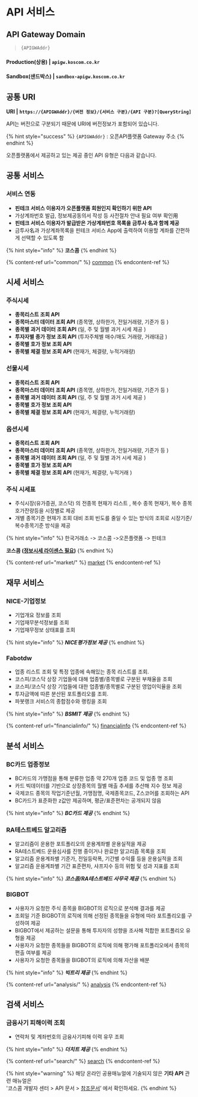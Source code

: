 # API 서비스

## **API Gateway Domain**

> `{APIGWAddr}`

#### **Production**(상용)      |  `apigw.koscom.co.kr`

#### **Sandbox**(샌드박스)  |  `sandbox-apigw.koscom.co.kr`

## 공통 URI

**URI   |** **`https://{APIGWAddr}/{버전 정보}/{서비스 구분}/{API 구분}?[QueryString]`**

API는 버전으로 구분되기 때문에 URI에 버전정보가 포함되어 있습니다.

{% hint style="success" %}
`{APIGWAddr}` : 오픈API플랫폼 Gateway 주소
{% endhint %}

&#x20;오픈플랫폼에서 제공하고 있는 제공 중인 API 유형은 다음과 같습니다.

## 공통 서비스

### 서비스 연동

* **핀테크 서비스 이용자가 오픈플랫폼 회원인지 확인하기 위한 API**&#x20;
* 가상계좌번호 발급, 정보제공동의서 작성 등 사전절차 안내 필요 여부 확인用
* **핀테크 서비스 이용자가 발급받은 가상계좌번호 목록을 금투사 名과 함께 제공**
* 금투사名과 가상계좌목록을 핀테크 서비스 App에 출력하여 이용할 계좌를 간편하게 선택할 수 있도록 함

{% hint style="info" %}
**코스콤**&#x20;
{% endhint %}

{% content-ref url="common/" %}
[common](common/)
{% endcontent-ref %}





## 시세 서비스

### 주식시세

* **종목리스트 조회 API**
* **종목마스터 데이터 조회 API**  &#x20; (종목명, 상하한가, 전일거래량, 기준가 등  )
* **종목별 과거 데이터 조회 API**  &#x20;(일, 주 및 월별 과거 시세 제공  )
* **투자자별 종가 정보 조회 API**  &#x20;(투자주체별 매수/매도 거래량, 거래대금  )
* **종목별 호가 정보 조회 API**
* **종목별 체결 정보 조회 API**  &#x20;    (현재가, 체결량, 누적거래량)

### 선물시세

* **종목리스트 조회 API**
*  **종목마스터 데이터 조회 API**  &#x20;(종목명, 상하한가, 전일거래량, 기준가 등  )
* **종목별 과거 데이터 조회 API**  &#x20;(일, 주 및 월별 과거 시세 제공  )
* **종목별 호가 정보 조회 API**
* **종목별 체결 정보 조회 API**  &#x20;(현재가, 체결량, 누적거래량)

### 옵션시세

* **종목리스트 조회 API**
* **종목마스터 데이터 조회 API**  &#x20; (종목명, 상하한가, 전일거래량, 기준가 등  )
* **종목별 과거 데이터 조회 API**&#x20;  (일, 주 및 월별 과거 시세 제공  )
* **종목별 호가 정보 조회 API**
* **종목별 체결 정보 조회 API**  &#x20;    (현재가, 체결량, 누적거래&#x20;  )

### 주식 시세표

* &#x20;주식시장(유가증권, 코스닥) 의 전종목 현재가 리스트 , 복수 종목 현재가, 복수 종목 호가잔량등을 시장별로 제공
* 개별 종목기준 현재가 조회 대비 조회 빈도를 줄일 수 있는 방식의 조회로 시장기준/복수종목기준 방식을 제공&#x20;

{% hint style="info" %}
한국거래소 -> 코스콤 ->오픈플랫폼 -> 핀테크

**코스콤 (**[**정보시세 라이센스 필요**](https://developers.koscom.co.kr/documentation/marketdata)**)**
{% endhint %}

{% content-ref url="market/" %}
[market](market/)
{% endcontent-ref %}

## 재무 서비스

### NICE-기업정보

* 기업개요 정보를 조회
* 기업재무분석정보를 조회
* 기업재무정보 상태표를 조회

{% hint style="info" %}
_**NICE평가정보 제공**_
{% endhint %}

### Fabotdw

* 업종 리스트 조회 및 특정 업종에 속해있는 종목 리스트를 조회.&#x20;
* 코스피/코스닥 상장 기업들에 대해 업종별/종목별로 구분된 부채율을 조회&#x20;
* 코스피/코스닥 상장 기업들에 대한 업종별/종목별로 구분된 영업이익율을 조회
* 투자금액에 따른 분산된 포트폴리오를 조회.&#x20;
* 파봇랭크 서비스의 종합점수와 랭킹을 조회

{% hint style="info" %}
_**BSMIT 제공**_
{% endhint %}

{% content-ref url="financialinfo/" %}
[financialinfo](financialinfo/)
{% endcontent-ref %}

## 분석 서비스

### BC카드 업종정보

* BC카드의 가맹점을 통해 분류한 업종 약 270개 업종 코드 및 업종 명 조회
* 카드 빅데이터를 기반으로 상장종목의 월별 매출 추세를 추산해 지수 정보 제공
* 국제코드 종목의 작업기준년월, 가맹점명, 국제종목코드, Z스코어를 조회하는 API
* BC카드가 표준화한 z값만 제공하며, 평균/표준편차는 공개되지 않음

{% hint style="info" %}
_**BC카드 제공**_
{% endhint %}

### RA테스트베드&#xD; 알고리즘&#xD;&#x20;&#xD;

* 알고리즘이 운용한 포트폴리오의 운용계좌별 운용실적을 제공
* RA테스트베드 운용심사를 진행 중이거나 완료한 알고리즘 목록을 조회
* 알고리즘 운용계좌별 기준가, 전일등락폭, 기간별 수익률 등을 운용실적을 조회
* 알고리즘 운용계좌별 기간 표준편차, 샤프지수 등의 위험 및 성과 지표를 조회

{% hint style="info" %}
_**코스콤/RA테스트베드 사무국&#x20;제공**_
{% endhint %}

### BIGBOT&#xD;

* 사용자가 요청한 주식 종목을 BIGBOT의 로직으로 분석해 결과를 제공
* 조회일 기준 BIGBOT의 로직에 의해 선정된 종목들을 유형에 따라 포트폴리오를 구성하여 제공
* BIGBOT에서 제공하는 설문을 통해 투자자의 성향을 조사해 적합한 포트폴리오 유형을 제공
* 사용자가 요청한 종목들을 BIGBOT의 로직에 의해 평가해 포트폴리오에서 종목의 편출 여부를 제공
* 사용자가 요청한 종목들을 BIGBOT의 로직에 의해 자산을 배분

{% hint style="info" %}
_**빅트리 제공**_
{% endhint %}

{% content-ref url="analysis/" %}
[analysis](analysis/)
{% endcontent-ref %}

## 검색 서비스

### 금융사기 피해이력 조회

* 연락처 및 계좌번호의 금융사기피해 이력 유무 조회

{% hint style="info" %}
_**더치트 제공**_
{% endhint %}

{% content-ref url="search/" %}
[search](search/)
{% endcontent-ref %}



{% hint style="warning" %}
해당 온라인 공용매뉴얼에 기술되지 않은 **기타 API** 관련 매뉴얼은 \
'코스콤 개발자 센터 > API 문서 > [참조문서](https://developers.koscom.co.kr/documentation/reference)’ 에서 확인하세요.
{% endhint %}

